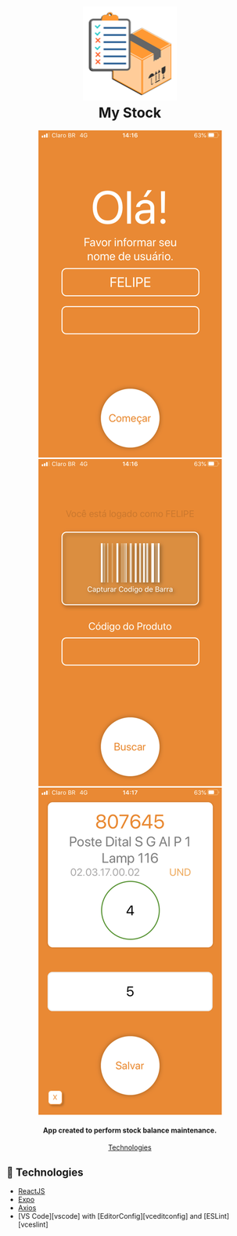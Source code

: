 <h1 align="center">
  <img alt="My Stock" src="./github/assets/icon.png" />
  <br>
My Stock</h1>

<p align="center">
  <img alt="Login" src="./github/assets/login.png" />
  <img alt="Home" src="./github/assets/home.png" />
  <img alt="Validation" src="./github/assets/validation.png" />
</p>

<h4 align="center">
  App created to perform stock balance maintenance.
</h4>

<p align="center">
  <a href="#rocket-technologies">Technologies</a>
</p>

## :rocket: Technologies

- [ReactJS](https://reactjs.org/)
- [Expo](https://Expo.io/)
- [Axios](https://github.com/axios/axios)
- [VS Code][vscode] with [EditorConfig][vceditconfig] and [ESLint][vceslint]
